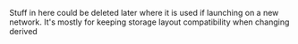 Stuff in here could be deleted later where it is used if launching on a new network. It's mostly for keeping storage layout compatibility when changing derived

